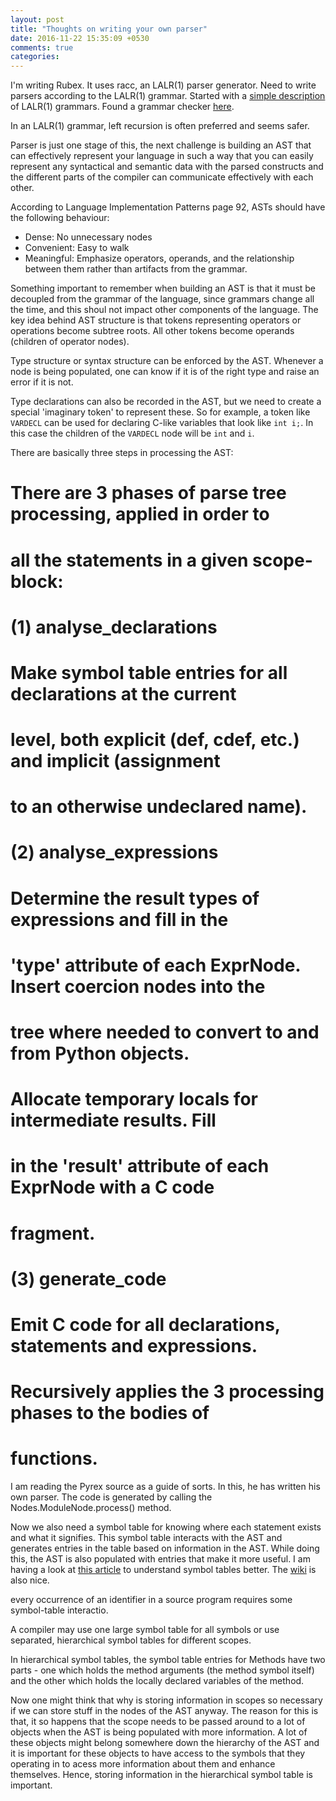 ```yaml
---
layout: post
title: "Thoughts on writing your own parser"
date: 2016-11-22 15:35:09 +0530
comments: true
categories: 
---
```


I'm writing Rubex. It uses racc, an LALR(1) parser generator. Need to write parsers according to the LALR(1) grammar. Started with a [simple description](http://web.cs.dal.ca/~sjackson/lalr1.html) of LALR(1) grammars. Found a grammar checker [here](http://smlweb.cpsc.ucalgary.ca/start.html).

In an LALR(1) grammar, left recursion is often preferred and seems safer.

Parser is just one stage of this, the next challenge is building an AST that can effectively represent your language in such a way that you can easily represent any syntactical and semantic data with the parsed constructs and the different parts of the compiler can communicate effectively with each other.

According to Language Implementation Patterns page 92, ASTs should have the following behaviour:
- Dense: No unnecessary nodes
- Convenient: Easy to walk
- Meaningful: Emphasize operators, operands, and the relationship between them rather than artifacts from the grammar.

Something important to remember when building an AST is that it must be decoupled from the grammar of the language, since grammars change all the time, and this shoul not impact other components of the language. The key idea behind AST structure is that tokens representing operators or operations become subtree roots. All other tokens become operands (children of operator nodes).

Type structure or syntax structure can be enforced by the AST. Whenever a node is being populated, one can know if it is of the right type and raise an error if it is not.

Type declarations can also be recorded in the AST, but we need to create a special 'imaginary token' to represent these. So for example, a token like `VARDECL` can be used for declaring C-like variables that look like `int i;`. In this case the children of the `VARDECL` node will be `int` and `i`.

There are basically three steps in processing the AST:
  #  There are 3 phases of parse tree processing, applied in order to
  #  all the statements in a given scope-block:
  #
  #  (1) analyse_declarations
  #        Make symbol table entries for all declarations at the current
  #        level, both explicit (def, cdef, etc.) and implicit (assignment
  #        to an otherwise undeclared name).
  #
  #   (2) analyse_expressions
  #         Determine the result types of expressions and fill in the
  #         'type' attribute of each ExprNode. Insert coercion nodes into the
  #         tree where needed to convert to and from Python objects. 
  #         Allocate temporary locals for intermediate results. Fill
  #         in the 'result' attribute of each ExprNode with a C code
  #         fragment.
  #
  #   (3) generate_code
  #         Emit C code for all declarations, statements and expressions.
  #         Recursively applies the 3 processing phases to the bodies of
  #         functions.

I am reading the Pyrex source as a guide of sorts. In this, he has written his own parser. The code is generated by calling the Nodes.ModuleNode.process() method.

Now we also need a symbol table for knowing where each statement exists and what it signifies. This symbol table interacts with the AST and generates entries in the table based on information in the AST. While doing this, the AST is also populated with entries that make it more useful. I am having a look at [this article](http://what-when-how.com/compiler-writing/symbol-table-handling-techniques-compiler-writing-part-1/) to understand symbol tables better. The [wiki](https://en.wikipedia.org/wiki/Symbol_table) is also nice.

every occurrence of an identifier in a source program requires some symbol-table interactio.

A compiler may use one large symbol table for all symbols or use separated, hierarchical symbol tables for different scopes. 

In hierarchical symbol tables, the symbol table entries for Methods have two parts - one which holds the method arguments (the method symbol itself) and the other which holds the locally declared variables of the method.

Now one might think that why is storing information in scopes so necessary if we can store stuff in the nodes of the AST anyway. The reason for this is that, it so happens that the scope needs to be passed around to a lot of objects when the AST is being populated with more information. A lot of these objects might belong somewhere down the hierarchy of the AST and it is important for these objects to have access to the symbols that they operating in to acess more information about them and enhance themselves. Hence, storing information in the hierarchical symbol table is important.